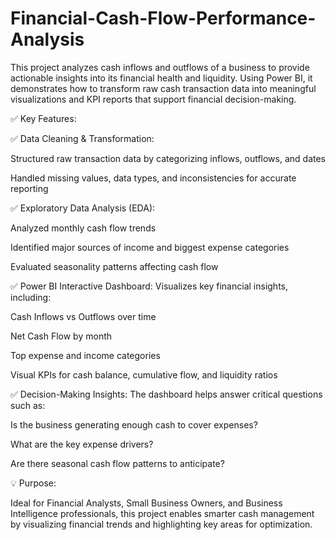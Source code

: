 # Financial-Cash-Flow-Performance-Analysis
This project analyzes cash inflows and outflows of a business to provide actionable insights into its financial health and liquidity.
Using Power BI, it demonstrates how to transform raw cash transaction data into meaningful visualizations and KPI reports that support financial decision-making.

✅ Key Features:

✅ Data Cleaning & Transformation:

Structured raw transaction data by categorizing inflows, outflows, and dates

Handled missing values, data types, and inconsistencies for accurate reporting

✅ Exploratory Data Analysis (EDA):

Analyzed monthly cash flow trends

Identified major sources of income and biggest expense categories

Evaluated seasonality patterns affecting cash flow

✅ Power BI Interactive Dashboard:
Visualizes key financial insights, including:

Cash Inflows vs Outflows over time

Net Cash Flow by month

Top expense and income categories

Visual KPIs for cash balance, cumulative flow, and liquidity ratios

✅ Decision-Making Insights:
The dashboard helps answer critical questions such as:

Is the business generating enough cash to cover expenses?

What are the key expense drivers?

Are there seasonal cash flow patterns to anticipate?

💡 Purpose:

Ideal for Financial Analysts, Small Business Owners, and Business Intelligence professionals, this project enables smarter cash management by visualizing financial trends and highlighting key areas for optimization.
